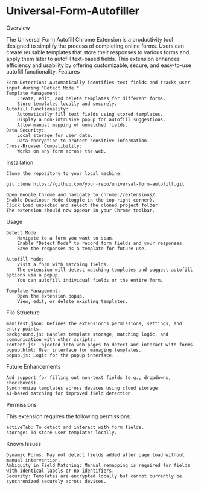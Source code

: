 # Universal-Form-Autofiller

Overview

The Universal Form Autofill Chrome Extension is a productivity tool designed to simplify the process of completing online forms. Users can create reusable templates that store their responses to various forms and apply them later to autofill text-based fields. This extension enhances efficiency and usability by offering customizable, secure, and easy-to-use autofill functionality.
Features

    Form Detection: Automatically identifies text fields and tracks user input during "Detect Mode."
    Template Management:
        Create, edit, and delete templates for different forms.
        Store templates locally and securely.
    Autofill Functionality:
        Automatically fill text fields using stored templates.
        Display a non-intrusive popup for autofill suggestions.
        Allow manual mapping of unmatched fields.
    Data Security:
        Local storage for user data.
        Data encryption to protect sensitive information.
    Cross-Browser Compatibility:
        Works on any form across the web.

Installation

    Clone the repository to your local machine:

    git clone https://github.com/your-repo/universal-form-autofill.git

    Open Google Chrome and navigate to chrome://extensions/.
    Enable Developer Mode (toggle in the top-right corner).
    Click Load unpacked and select the cloned project folder.
    The extension should now appear in your Chrome toolbar.

Usage

    Detect Mode:
        Navigate to a form you want to scan.
        Enable "Detect Mode" to record form fields and your responses.
        Save the responses as a template for future use.

    Autofill Mode:
        Visit a form with matching fields.
        The extension will detect matching templates and suggest autofill options via a popup.
        You can autofill individual fields or the entire form.

    Template Management:
        Open the extension popup.
        View, edit, or delete existing templates.

File Structure

    manifest.json: Defines the extension's permissions, settings, and entry points.
    background.js: Handles template storage, matching logic, and communication with other scripts.
    content.js: Injected into web pages to detect and interact with forms.
    popup.html: User interface for managing templates.
    popup.js: Logic for the popup interface.

Future Enhancements

    Add support for filling out non-text fields (e.g., dropdowns, checkboxes).
    Synchronize templates across devices using cloud storage.
    AI-based matching for improved field detection.

Permissions

This extension requires the following permissions:

    activeTab: To detect and interact with form fields.
    storage: To store user templates locally.

Known Issues

    Dynamic Forms: May not detect fields added after page load without manual intervention.
    Ambiguity in Field Matching: Manual remapping is required for fields with identical labels or no identifiers.
    Security: Templates are encrypted locally but cannot currently be synchronized securely across devices.
